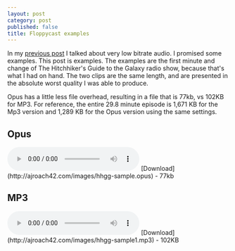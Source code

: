 ```yaml
---
layout: post
category: post
published: false
title: Floppycast examples
---
```

In my [previous post](http://ajroach42.com/floppycasts-1-44mb-podcasts/) I talked about very low bitrate audio. I promised some examples. This post is examples. The examples are the first minute and change of The Hitchhiker's Guide to the Galaxy radio show, because that's what I had on hand. The two clips are the same length, and are presented in the absolute worst quality I was able to produce. 

Opus has a little less file overhead, resulting in a file that is 77kb, vs 102KB for MP3. For reference, the entire 29.8 minute episode is 1,671 KB for the Mp3 version and 1,289 KB for the Opus version using the same settings.  

## Opus 

<audio controls>
  <source src="http://ajroach42.com/images/hhgg-sample.opus" type="audio/ogg">
  Your browser does not support the audio element.
</audio>
[Download](http://ajroach42.com/images/hhgg-sample.opus) - 77kb 


## MP3

<audio controls>
  <source src="http://ajroach42.com/images/hhgg-sample1.mp3" type="audio/mp3">
  Your browser does not support the audio element.
</audio>
[Download](http://ajroach42.com/images/hhgg-sample1.mp3) - 102KB 